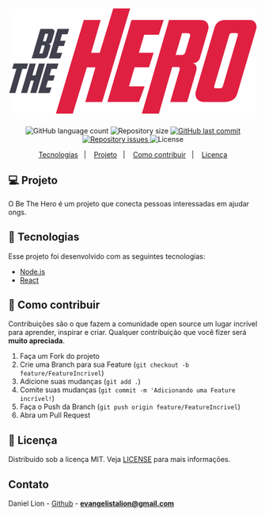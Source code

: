 <h1 align="center">
    <img alt="Aircnc" title="#delicinha" src="frontend/src/assets/logo.svg"/>
</h1>

<p align="center">
  <img alt="GitHub language count" src="https://img.shields.io/github/languages/count/evanlion/be_the_hero">

  <img alt="Repository size" src="https://img.shields.io/github/repo-size/evanlion/be_the_hero">
  
  <a href="https://github.com/evanlion/be_the_hero/commits/master">
    <img alt="GitHub last commit" src="https://img.shields.io/github/last-commit/evanlion/be_the_hero">
  </a>

  <a href="https://github.com/evanlion/be_the_hero/issues">
    <img alt="Repository issues" src="https://img.shields.io/github/issues/evanlion/be_the_hero">
  </a>

  <img alt="License" src="https://img.shields.io/badge/license-MIT-brightgreen">
</p>

<p align="center">
  <a href="#-tecnologias">Tecnologias</a>&nbsp;&nbsp;&nbsp;|&nbsp;&nbsp;&nbsp;
  <a href="#-projeto">Projeto</a>&nbsp;&nbsp;&nbsp;|&nbsp;&nbsp;&nbsp;
  <a href="#-como-contribuir">Como contribuir</a>&nbsp;&nbsp;&nbsp;|&nbsp;&nbsp;&nbsp;
  <a href="#memo-licença">Licença</a>
</p>

## 💻 Projeto

O Be The Hero é um projeto que conecta pessoas interessadas em ajudar ongs.

## 🚀 Tecnologias

Esse projeto foi desenvolvido com as seguintes tecnologias:

- [Node.js](https://nodejs.org/en/)
- [React](https://reactjs.org/)


## 🤔 Como contribuir

Contribuições são o que fazem a comunidade open source um lugar incrível para aprender, inspirar e criar. Qualquer contribuição que você fizer será **muito apreciada**.

1. Faça um Fork do projeto
2. Crie uma Branch para sua Feature (`git checkout -b feature/FeatureIncrivel`)
3. Adicione suas mudanças (`git add .`)
4. Comite suas mudanças (`git commit -m 'Adicionando uma Feature incrível!`)
5. Faça o Push da Branch (`git push origin feature/FeatureIncrivel`)
6. Abra um Pull Request

<!-- LICENSE -->

## :memo: Licença

Distribuído sob a licença MIT. Veja [LICENSE](LICENSE) para mais informações.

<!-- CONTACT -->

## Contato

Daniel Lion - [Github](https://github.com/evanlion) - **evangelistalion@gmail.com**
